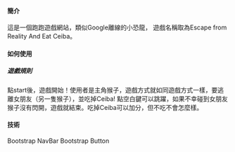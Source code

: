 #### 簡介

這是一個跑跑遊戲網站，類似Google離線的小恐龍，
遊戲名稱取為Escape from Reality And Eat Ceiba。

#### 如何使用
##### 遊戲規則
點start後，遊戲開始！使用者是主角猴子，遊戲方式就如同遊戲方式一樣，要逃離女朋友（另一隻猴子），並吃掉Ceiba!
點空白鍵可以跳躍，如果不幸碰到女朋友猴子沒有閃開，遊戲就結束。吃掉Ceiba可以加分，但不吃不會怎麼樣。


#### 技術
Bootstrap NavBar
Bootstrap Button


